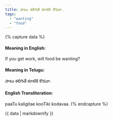 ```yaml
---
title: పాటు కలిగితే కూటికి కొదవా.
tags:
  - "wanting"
  - "food"
---
```


{% capture data %}
#### Meaning in English:
If you get work, will food be wanting?

#### Meaning in Telugu:
పాటు కలిగితే కూటికి కొదవా.

#### English Transliteration:
paaTu kaligitae kooTiki kodavaa.
{% endcapture %}

<div class="notice">{{ data | markdownify }}</div>

